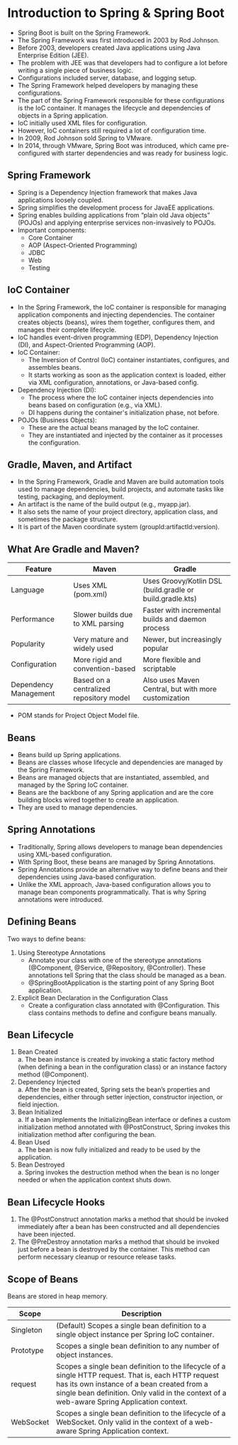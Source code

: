 # Introduction to Spring & Spring Boot

- Spring Boot is built on the Spring Framework.  
- The Spring Framework was first introduced in 2003 by Rod Johnson.  
- Before 2003, developers created Java applications using Java Enterprise Edition (JEE).  
- The problem with JEE was that developers had to configure a lot before writing a single piece of business logic.  
- Configurations included server, database, and logging setup.  
- The Spring Framework helped developers by managing these configurations.  
- The part of the Spring Framework responsible for these configurations is the IoC container. It manages the lifecycle and dependencies of objects in a Spring application.  
- IoC initially used XML files for configuration.  
- However, IoC containers still required a lot of configuration time.  
- In 2009, Rod Johnson sold Spring to VMware.  
- In 2014, through VMware, Spring Boot was introduced, which came pre-configured with starter dependencies and was ready for business logic.  

## Spring Framework

- Spring is a Dependency Injection framework that makes Java applications loosely coupled.  
- Spring simplifies the development process for JavaEE applications.  
- Spring enables building applications from “plain old Java objects” (POJOs) and applying enterprise services non-invasively to POJOs.  
- Important components:  
  - Core Container  
  - AOP (Aspect-Oriented Programming)  
  - JDBC  
  - Web  
  - Testing  

## IoC Container

- In the Spring Framework, the IoC container is responsible for managing application components and injecting dependencies. The container creates objects (beans), wires them together, configures them, and manages their complete lifecycle.  
- IoC handles event-driven programming (EDP), Dependency Injection (DI), and Aspect-Oriented Programming (AOP).  
- IoC Container:  
  - The Inversion of Control (IoC) container instantiates, configures, and assembles beans.  
  - It starts working as soon as the application context is loaded, either via XML configuration, annotations, or Java-based config.  
- Dependency Injection (DI):  
  - The process where the IoC container injects dependencies into beans based on configuration (e.g., via XML).  
  - DI happens during the container's initialization phase, not before.  
- POJOs (Business Objects):  
  - These are the actual beans managed by the IoC container.  
  - They are instantiated and injected by the container as it processes the configuration.  

## Gradle, Maven, and Artifact

- In the Spring Framework, Gradle and Maven are build automation tools used to manage dependencies, build projects, and automate tasks like testing, packaging, and deployment.  
- An artifact is the name of the build output (e.g., myapp.jar).  
- It also sets the name of your project directory, application class, and sometimes the package structure.  
- It is part of the Maven coordinate system (groupId:artifactId:version).  

## What Are Gradle and Maven?

| Feature               | Maven                   | Gradle                                |
|-----------------------|-------------------------|-------------------------------------|
| Language              | Uses XML (pom.xml)       | Uses Groovy/Kotlin DSL (build.gradle or build.gradle.kts) |
| Performance           | Slower builds due to XML parsing | Faster with incremental builds and daemon process |
| Popularity            | Very mature and widely used | Newer, but increasingly popular    |
| Configuration         | More rigid and convention-based | More flexible and scriptable       |
| Dependency Management | Based on a centralized repository model | Also uses Maven Central, but with more customization |

- POM stands for Project Object Model file.  

## Beans

- Beans build up Spring applications.  
- Beans are classes whose lifecycle and dependencies are managed by the Spring Framework.  
- Beans are managed objects that are instantiated, assembled, and managed by the Spring IoC container.  
- Beans are the backbone of any Spring application and are the core building blocks wired together to create an application.  
- They are used to manage dependencies.  

## Spring Annotations

- Traditionally, Spring allows developers to manage bean dependencies using XML-based configuration.  
- With Spring Boot, these beans are managed by Spring Annotations.  
- Spring Annotations provide an alternative way to define beans and their dependencies using Java-based configuration.  
- Unlike the XML approach, Java-based configuration allows you to manage bean components programmatically. That is why Spring annotations were introduced.  

## Defining Beans

Two ways to define beans:  
1. Using Stereotype Annotations  
   - Annotate your class with one of the stereotype annotations (@Component, @Service, @Repository, @Controller). These annotations tell Spring that the class should be managed as a bean.  
   - @SpringBootApplication is the starting point of any Spring Boot application.  
2. Explicit Bean Declaration in the Configuration Class  
   - Create a configuration class annotated with @Configuration. This class contains methods to define and configure beans manually.  

## Bean Lifecycle

1. Bean Created  
   a. The bean instance is created by invoking a static factory method (when defining a bean in the configuration class) or an instance factory method (@Component).  
2. Dependency Injected  
   a. After the bean is created, Spring sets the bean’s properties and dependencies, either through setter injection, constructor injection, or field injection.  
3. Bean Initialized  
   a. If a bean implements the InitializingBean interface or defines a custom initialization method annotated with @PostConstruct, Spring invokes this initialization method after configuring the bean.  
4. Bean Used  
   a. The bean is now fully initialized and ready to be used by the application.  
5. Bean Destroyed  
   a. Spring invokes the destruction method when the bean is no longer needed or when the application context shuts down.  

## Bean Lifecycle Hooks

1. The @PostConstruct annotation marks a method that should be invoked immediately after a bean has been constructed and all dependencies have been injected.  
2. The @PreDestroy annotation marks a method that should be invoked just before a bean is destroyed by the container. This method can perform necessary cleanup or resource release tasks.  

## Scope of Beans

Beans are stored in heap memory.  

| Scope     | Description                                                                                  |
|-----------|----------------------------------------------------------------------------------------------|
| Singleton | (Default) Scopes a single bean definition to a single object instance per Spring IoC container. |
| Prototype | Scopes a single bean definition to any number of object instances.                          |
| request   | Scopes a single bean definition to the lifecycle of a single HTTP request. That is, each HTTP request has its own instance of a bean created from a single bean definition. Only valid in the context of a web-aware Spring Application context. |
| WebSocket | Scopes a single bean definition to the lifecycle of a WebSocket. Only valid in the context of a web-aware Spring Application context. |

